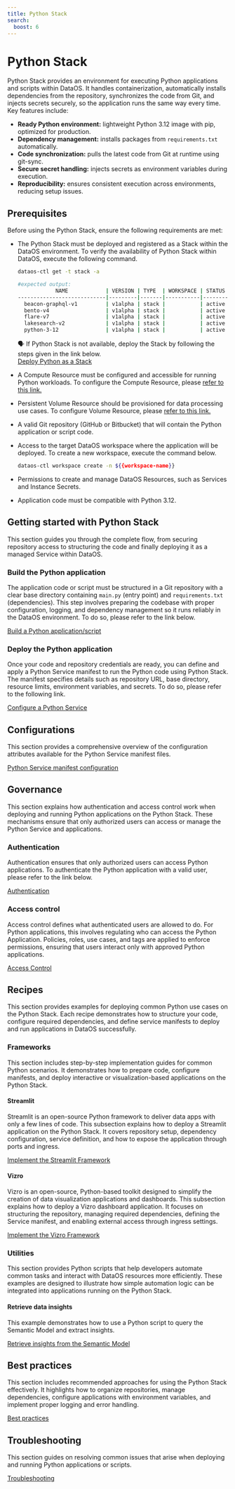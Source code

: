 ```yaml
---
title: Python Stack
search:
  boost: 6
---
```


# Python Stack

Python Stack provides an environment for executing Python applications and scripts within DataOS. It handles containerization, automatically installs dependencies from the repository, synchronizes the code from Git, and injects secrets securely, so the application runs the same way every time. Key features include:

- **Ready Python environment:** lightweight Python 3.12 image with pip, optimized for production.
- **Dependency management:** installs packages from `requirements.txt` automatically.
- **Code synchronization:** pulls the latest code from Git at runtime using git-sync.
- **Secure secret handling:** injects secrets as environment variables during execution.
- **Reproducibility:** ensures consistent execution across environments, reducing setup issues.

## Prerequisites

Before using the Python Stack, ensure the following requirements are met:

- The Python Stack must be deployed and registered as a Stack within the DataOS environment. To verify the availability of  Python Stack within DataOS, execute the following command.
    
    ```bash
    dataos-ctl get -t stack -a

    #expected output:
                NAME            | VERSION | TYPE  | WORKSPACE | STATUS | RUNTIME |       OWNER        
    ----------------------------|---------|-------|-----------|--------|---------|--------------------
      beacon-graphql-v1         | v1alpha | stack |           | active |         | dataos-manager     
      bento-v4                  | v1alpha | stack |           | active |         | dataos-manager     
      flare-v7                  | v1alpha | stack |           | active |         | dataos-manager     
      lakesearch-v2             | v1alpha | stack |           | active |         | iamloki         
      python-3-12               | v1alpha | stack |           | active |         | iamgroot           
    ```
    
    <aside class="callout">
    🗣 If Python Stack is not available, deploy the Stack by following the steps given in the link below.<br>
    <a href="/resources/stacks/python/stack_deployment/">Deploy Python as a Stack</a>
    </aside>

- A Compute Resource must be configured and accessible for running Python workloads. To configure the Compute Resource, please [refer to this link.](/resources/compute/)

- Persistent Volume Resource should be provisioned for data processing use cases. To configure Volume Resource,  please [refer to this link.](/resources/volume/)

- A valid Git repository (GitHub or Bitbucket) that will contain the Python application or script code.

- Access to the target DataOS workspace where the application will be deployed. To create a new workspace, execute the command below.
    
    ```bash
    dataos-ctl workspace create -n ${{workspace-name}}
    ```
    
- Permissions to create and manage DataOS Resources, such as Services and Instance Secrets.

- Application code must be compatible with Python 3.12.

## Getting started with Python Stack

This section guides you through the complete flow, from securing repository access to structuring the code and finally deploying it as a managed Service within DataOS.

### **Build the Python application**

The application code or script must be structured in a Git repository with a clear base directory containing `main.py` (entry point) and `requirements.txt` (dependencies). This step involves preparing the codebase with proper configuration, logging, and dependency management so it runs reliably in the DataOS environment. To do so,  please refer to the link below.

[Build a Python application/script](/resources/stacks/python/repo_setup/)

### **Deploy the Python application**

Once your code and repository credentials are ready, you can define and apply a Python Service manifest to run the Python code using Python Stack. The manifest specifies details such as repository URL, base directory, resource limits, environment variables, and secrets. To do so, please refer to the following link. 

[Configure a Python Service](/resources/stacks/python/python_service/)

## Configurations

This section provides a comprehensive overview of the configuration attributes available for the Python Service manifest files.

[Python Service manifest configuration](/resources/stacks/python/configurations/)

## Governance

This section explains how authentication and access control work when deploying and running Python applications on the Python Stack. These mechanisms ensure that only authorized users can access or manage the Python Service and applications.

### **Authentication**

Authentication ensures that only authorized users can access Python applications. To authenticate the Python application with a valid user, please refer to the link below.

[Authentication](/resources/stacks/python/authentication/)

### **Access control**

Access control defines what authenticated users are allowed to do. For Python applications, this involves regulating who can access the Python Application. Policies, roles, use cases, and tags are applied to enforce permissions, ensuring that users interact only with approved Python applications.

[Access Control](/resources/stacks/python/access/)

## Recipes

This section provides examples for deploying common Python use cases on the Python Stack. Each recipe demonstrates how to structure your code, configure required dependencies, and define service manifests to deploy and run applications in DataOS successfully.

### **Frameworks**

This section includes step-by-step implementation guides for common Python scenarios. It demonstrates how to prepare code, configure manifests, and deploy interactive or visualization-based applications on the Python Stack.

#### Streamlit

Streamlit is an open-source Python framework to deliver data apps with only a few lines of code. This subsection explains how to deploy a Streamlit application on the Python Stack. It covers repository setup, dependency configuration, service definition, and how to expose the application through ports and ingress.

[Implement the Streamlit Framework](/resources/stacks/python/streamlit/)

#### Vizro

Vizro is an open-source, Python-based toolkit designed to simplify the creation of data visualization applications and dashboards. This subsection explains how to deploy a Vizro dashboard application. It focuses on structuring the repository, managing required dependencies, defining the Service manifest, and enabling external access through ingress settings.

[Implement the Vizro Framework](/resources/stacks/python/vizro/)

### **Utilities**

This section provides  Python scripts that help developers automate common tasks and interact with DataOS resources more efficiently. These examples are designed to illustrate how simple automation logic can be integrated into applications running on the Python Stack.

#### Retrieve data insights

This example demonstrates how to use a Python script to query the Semantic Model and extract insights.

[Retrieve insights from the Semantic Model](/resources/stacks/python/insights/)

## Best practices

This section includes recommended approaches for using the Python Stack effectively. It highlights how to organize repositories, manage dependencies, configure applications with environment variables, and implement proper logging and error handling.

[Best practices](/resources/stacks/python/bestpractices/)

## Troubleshooting

This section guides on resolving common issues that arise when deploying and running Python applications or scripts.

[Troubleshooting](/resources/stacks/python/troubleshooting/)